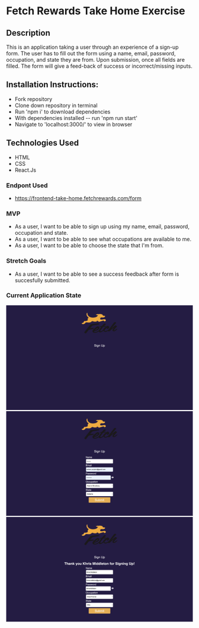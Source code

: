 # Fetch Rewards Take Home Exercise

## Description
This is an application taking a user through an experience of a sign-up form. The user has to fill out the form using a name, email, password, occupation, and state they are from. Upon submission, once all fields are filled. The form will give a feed-back of success or incorrect/missing inputs. 

## Installation Instructions:

- Fork repository
- Clone down repository in terminal 
- Run 'npm i' to download dependencies
- With dependencies installed -- run 'npm run start' 
- Navigate to 'localhost:3000/' to view in browser

## Technologies Used
- HTML
- CSS
- React.Js 

### Endpont Used
- https://frontend-take-home.fetchrewards.com/form

### MVP 
- As a user, I want to be able to sign up using my name, email, password, occupation and state.
- As a user, I want to be able to see what occupations are available to me.
- As a user, I want to be able to choose the state that I'm from.

### Stretch Goals
- As a user, I want to be able to see a success feedback after form is succesfully submitted. 

### Current Application State

![FETCHREWARDS](src/assets/home_page.png)
![FETCHREWARDS](src/assets/signup_page.png)
![FETCHREWARDS](src/assets/success_page.png)
